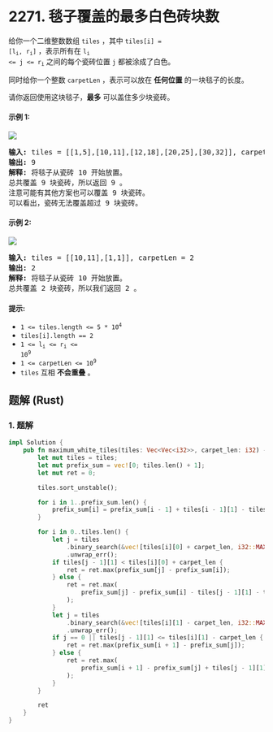 # 2271. 毯子覆盖的最多白色砖块数
给你一个二维整数数组 `tiles` ，其中 <code>tiles[i] = [l<sub>i</sub>, r<sub>i</sub>]</code> ，表示所有在 <code>l<sub>i</sub> <= j <= r<sub>i</sub></code> 之间的每个瓷砖位置 `j` 都被涂成了白色。

同时给你一个整数 `carpetLen` ，表示可以放在 **任何位置** 的一块毯子的长度。

请你返回使用这块毯子，**最多** 可以盖住多少块瓷砖。

#### 示例 1:
![](https://assets.leetcode.com/uploads/2022/03/25/example1drawio3.png)
<pre>
<strong>输入:</strong> tiles = [[1,5],[10,11],[12,18],[20,25],[30,32]], carpetLen = 10
<strong>输出:</strong> 9
<strong>解释:</strong> 将毯子从瓷砖 10 开始放置。
总共覆盖 9 块瓷砖，所以返回 9 。
注意可能有其他方案也可以覆盖 9 块瓷砖。
可以看出，瓷砖无法覆盖超过 9 块瓷砖。
</pre>

#### 示例 2:
![](https://assets.leetcode.com/uploads/2022/03/24/example2drawio.png)
<pre>
<strong>输入:</strong> tiles = [[10,11],[1,1]], carpetLen = 2
<strong>输出:</strong> 2
<strong>解释:</strong> 将毯子从瓷砖 10 开始放置。
总共覆盖 2 块瓷砖，所以我们返回 2 。
</pre>

#### 提示:
* <code>1 <= tiles.length <= 5 * 10<sup>4</sup></code>
* `tiles[i].length == 2`
* <code>1 <= l<sub>i</sub> <= r<sub>i</sub> <= 10<sup>9</sup></code>
* <code>1 <= carpetLen <= 10<sup>9</sup></code>
* `tiles` 互相 **不会重叠** 。

## 题解 (Rust)

### 1. 题解
```Rust
impl Solution {
    pub fn maximum_white_tiles(tiles: Vec<Vec<i32>>, carpet_len: i32) -> i32 {
        let mut tiles = tiles;
        let mut prefix_sum = vec![0; tiles.len() + 1];
        let mut ret = 0;

        tiles.sort_unstable();

        for i in 1..prefix_sum.len() {
            prefix_sum[i] = prefix_sum[i - 1] + tiles[i - 1][1] - tiles[i - 1][0] + 1;
        }

        for i in 0..tiles.len() {
            let j = tiles
                .binary_search(&vec![tiles[i][0] + carpet_len, i32::MAX])
                .unwrap_err();
            if tiles[j - 1][1] < tiles[i][0] + carpet_len {
                ret = ret.max(prefix_sum[j] - prefix_sum[i]);
            } else {
                ret = ret.max(
                    prefix_sum[j] - prefix_sum[i] - tiles[j - 1][1] - tiles[i][0] - carpet_len,
                );
            }
            let j = tiles
                .binary_search(&vec![tiles[i][1] - carpet_len, i32::MAX])
                .unwrap_err();
            if j == 0 || tiles[j - 1][1] <= tiles[i][1] - carpet_len {
                ret = ret.max(prefix_sum[i + 1] - prefix_sum[j]);
            } else {
                ret = ret.max(
                    prefix_sum[i + 1] - prefix_sum[j] + tiles[j - 1][1] - tiles[i][1] + carpet_len,
                );
            }
        }

        ret
    }
}
```
